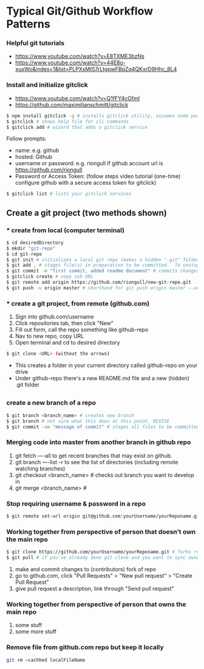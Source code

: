 # Typical Git/Github Workflow Patterns

### Helpful git tutorials
* https://www.youtube.com/watch?v=E8TXME3bzNs
* https://www.youtube.com/watch?v=44E8o-xuxWo&index=1&list=PLPXsMt57rLtgpwFBqZq4QKxrD9Hhc_8L4

### Install and initialize gitclick
* https://www.youtube.com/watch?v=Q1fFY4cGfmI
* https://github.com/maximilianschmitt/gitclick
``` sh
$ npm install gitclick -g # installs gitclick utility, assumes node package manager is installed
$ gitclick # shows help file for cli commands
$ gitclick add # wizard that adds a gitclick service
```
Follow prompts:
* name: e.g. github
* hosted: Github
* username or password: <username> e.g. riongull if github account url is https://github.com/riongull
* Password or Access Token: (follow steps video tutorial (one-time) configure github with a secure access token for gitclick)
``` sh
$ gitclick list # lists your gitclick services
```
## Create a git project (two methods shown)
### * create from local (computer terminal)
``` sh
$ cd desiredDirectory
$ mkdir "git-repo"
$ cd git-repo
$ git init # initializes a local git repo (makes a hidden ".git" folder in your present directory), assumes git is installed on computer already
$ git add . # stages file(s) in preparation to be committed.  To unstage a file, use 'git reset HEAD README.MD’
$ git commit -m "first commit, added readme document" # commits changes in preparation to be pushed to github.com.  To remove this commit and modify the file, use 'git reset --soft HEAD~1' and commit and add the file again.
$ gitclick create # copy ssh URL
$ git remote add origin https://github.com/riongull/new-git-repo.git
$ git push -u origin master # shorthand for git push origin master —-set-upstream, I think
```

### * create a git project, from remote (github.com)
1. Sign into github.com/username
2. Click repositories tab, then click "New"
3. Fill out form, call the repo something like github-repo
4. Nav to new repo, copy URL
5. Open terminal and cd to desired directory
``` sh
$ git clone <URL> (without the arrows)
```
* This creates a folder in your current directory called github-repo on your drive
* Under github-repo there's a new README.md file and a new (hidden) .git folder

##
### create a new branch of a repo
``` sh
$ git branch <branch_name> # creates new branch
$ git branch # not sure what this does at this point, REVISE
$ git commit -am "message of commit" # stages all files to be committed, then commits a branch with the message.
```

### Merging code into master from another branch in github repo
1. git fetch —-all to get recent branches that may exist on github.
2. git branch —-list -r  to see the list of directories (including remote watching branches)
3. git checkout <branch_name> # checks out branch you want to develop in
4. git merge <branch_name> #

### Stop requiring username & password in a repo
``` sh
$ git remote set-url origin git@github.com:yourUsername/yourReponame.git
```
### Working together from perspective of person that doesn’t own the main repo
``` sh
$ git clone https://github.com/yourUsername/yourReponame.git # forks repo you want to work
$ git pull # if you’ve already done git clone and you want to sync owner’s changes to your local drive
```
1. make and commit changes to (contributors) fork of repo
2. go to github.com, click "Pull Requests" > "New pull request" > "Create Pull Request"
3. give pull request a description, link through "Send pull request"

### Working together from perspective of person that owns the main repo
1. some stuff
2. some more stuff

### Remove file from github.com repo but keep it locally
``` sh
git rm —cachhed localFileName
```
